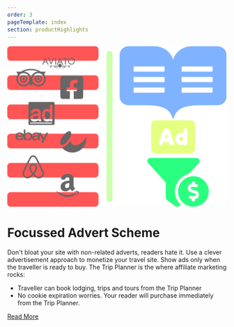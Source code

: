 ```yaml
---
order: 3
pageTemplate: index
section: productHighlights
---
```

![Focus Adverts Highlight](../../../images/feature-adverts.svg)

# Focussed Advert Scheme

Don't bloat your site with non-related adverts, readers hate it. Use a clever advertisement approach to monetize your travel site. Show ads only when the traveller is ready to buy. The Trip Planner is the where affiliate marketing rocks:

- Traveller can book lodging, trips and tours from the Trip Planner
- No cookie expiration worries. Your reader will purchase immediately from the Trip Planner.

[Read More](/focussed-advert-strategy)
